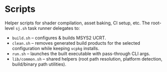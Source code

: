 # Scripts

Helper scripts for shader compilation, asset baking, CI setup, etc. The root-level `sj.sh` task runner delegates to:

- `build.sh` – configures & builds MSYS2 UCRT.
- `clean.sh` – removes generated build products for the selected configuration while keeping `vcpkg` installs.
- `run.sh` – launches the built executable with pass-through CLI args.
- `lib/common.sh` – shared helpers (root path resolution, platform detection, build/binary path utilities).

